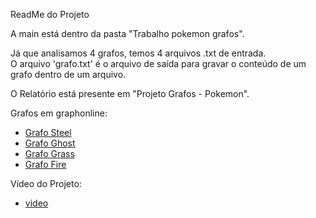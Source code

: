 ReadMe do Projeto  
  
A main está dentro da pasta "Trabalho pokemon grafos".  
  
Já que analisamos 4 grafos, temos 4 arquivos .txt de entrada.  
O arquivo 'grafo.txt' é o arquivo de saída para gravar o conteúdo de um grafo dentro de um arquivo.  
  
O Relatório está presente em "Projeto Grafos - Pokemon".  

Grafos em graphonline:  
- [Grafo Steel](http://graphonline.ru/pt?graph=xkxUjNTCAedSYAdc)  
- [Grafo Ghost](http://graphonline.ru/pt?graph=mEFcpcoVkgrdnzUm)  
- [Grafo Grass](http://graphonline.ru/pt?graph=jZSqGuZlypfuypbn)  
- [Grafo Fire](http://graphonline.ru/pt?graph=vameTHrydyBvtXrB)  
  
Vídeo do Projeto:  
- [video](https://youtu.be/mb9coUNVZO0)

